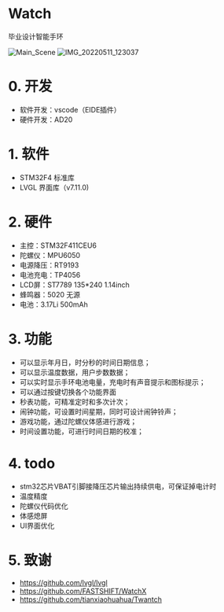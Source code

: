 # Watch

毕业设计智能手环

![Main_Scene](https://user-images.githubusercontent.com/70246846/227701753-35052132-d3d5-47de-9e95-39b077187813.jpg)
![IMG_20220511_123037](https://user-images.githubusercontent.com/70246846/227701957-23137809-59ea-498f-b79e-4d6e6e7adfef.jpg)


# 0. 开发

- 软件开发：vscode（EIDE插件）
- 硬件开发：AD20

# 1. 软件

- STM32F4 标准库
- LVGL 界面库（v7.11.0)

# 2. 硬件

- 主控：STM32F411CEU6
- 陀螺仪：MPU6050
- 电源降压：RT9193
- 电池充电：TP4056
- LCD屏：ST7789 135*240 1.14inch
- 蜂鸣器：5020 无源
- 电池：3.17Li 500mAh
# 3. 功能

- 可以显示年月日，时分秒的时间日期信息；
- 可以显示温度数据，用户步数数据；
- 可以实时显示手环电池电量，充电时有声音提示和图标提示；
- 可以通过按键切换各个功能界面
- 秒表功能，可精准定时和多次计次；
- 闹钟功能，可设置时间星期，同时可设计闹钟铃声；
- 游戏功能，通过陀螺仪体感进行游戏；
- 时间设置功能，可进行时间日期的校准；

# 4. todo

- stm32芯片VBAT引脚接降压芯片输出持续供电，可保证掉电计时
- 温度精度
- 陀螺仪代码优化
- 体感熄屏
- UI界面优化



# 5. 致谢
- https://github.com/lvgl/lvgl
- https://github.com/FASTSHIFT/WatchX
- https://github.com/tianxiaohuahua/Twantch





